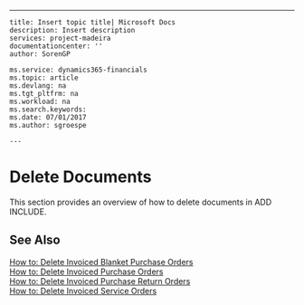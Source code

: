 ---
    title: Insert topic title| Microsoft Docs
    description: Insert description
    services: project-madeira
    documentationcenter: ''
    author: SorenGP

    ms.service: dynamics365-financials
    ms.topic: article
    ms.devlang: na
    ms.tgt_pltfrm: na
    ms.workload: na
    ms.search.keywords:
    ms.date: 07/01/2017
    ms.author: sgroespe

    ---
# Delete Documents
This section provides an overview of how to delete documents in ADD INCLUDE<!--[!INCLUDE[navnow](../../includes/navnow_md.md)]-->.  
  
## See Also  
 [How to: Delete Invoiced Blanket Purchase Orders](../FullExperience/how-to-delete-invoiced-blanket-purchase-orders.md)   
 [How to: Delete Invoiced Purchase Orders](../FullExperience/how-to-delete-invoiced-purchase-orders.md)   
 [How to: Delete Invoiced Purchase Return Orders](../FullExperience/how-to-delete-invoiced-purchase-return-orders.md)   
 [How to: Delete Invoiced Service Orders](../FullExperience/how-to-delete-invoiced-service-orders.md)